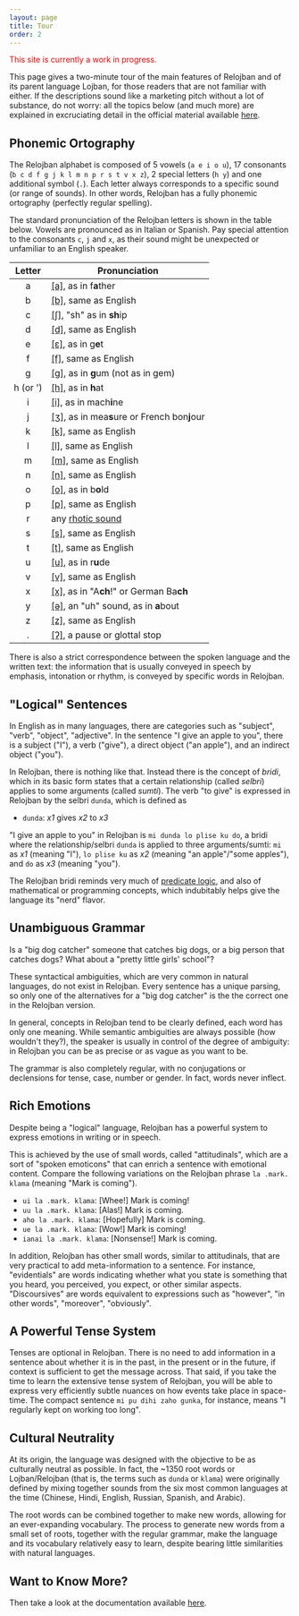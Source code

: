 ```yaml
---
layout: page
title: Tour
order: 2
---
```


<font color="red">This site is currently a work in progress.</font>

This page gives a two-minute tour of the main features of Relojban and of its parent language Lojban, for those readers that are not familiar with either. If the descriptions sound like a marketing pitch without a lot of substance, do not worry: all the topics below (and much more) are explained in excruciating detail in the official material available [here](/learn/).

## Phonemic Ortography

The Relojban alphabet is composed of 5 vowels (`a e i o u`), 17 consonants (`b c d f g j k l m n p r s t v x z`), 2 special letters (`h y`) and one additional symbol (`.`). Each letter always corresponds to a specific sound (or range of sounds). In other words, Relojban has a fully phonemic ortography (perfectly regular spelling).

The standard pronunciation of the Relojban letters is shown in the table below. Vowels are pronounced as in Italian or Spanish. Pay special attention to the consonants `c`, `j` and `x`, as their sound might be unexpected or unfamiliar to an English speaker.

| Letter   | Pronunciation                                                                                                |
|:--------:|--------------------------------------------------------------------------------------------------------------|
| a        | [[a]](https://en.wikipedia.org/wiki/Open_front_unrounded_vowel), as in f**a**ther                            |
| b        | [[b]](https://en.wikipedia.org/wiki/Voiced_bilabial_stop), same as English                                   |
| c        | [[ʃ]](https://en.wikipedia.org/wiki/Voiceless_postalveolar_fricative), "sh" as in **sh**ip                   |
| d        | [[d]](https://en.wikipedia.org/wiki/Voiced_dental_and_alveolar_stops), same as English                       |
| e        | [[ɛ]](https://en.wikipedia.org/wiki/Open-mid_front_unrounded_vowel), as in g**e**t                           |
| f        | [[f]](https://en.wikipedia.org/wiki/Voiceless_labiodental_fricative), same as English                        |
| g        | [[ɡ]](https://en.wikipedia.org/wiki/Voiced_velar_stop), as in **g**um (not as in gem)                        |
| h (or ') | [[h]](https://en.wikipedia.org/wiki/Voiceless_glottal_fricative), as in **h**at                              |
| i        | [[i]](https://en.wikipedia.org/wiki/Close_front_unrounded_vowel), as in mach**i**ne                          |
| j        | [[ʒ]](https://en.wikipedia.org/wiki/Voiced_postalveolar_fricative), as in mea**s**ure or French bon**j**our  |
| k        | [[k]](https://en.wikipedia.org/wiki/Voiceless_velar_stop), same as English                                   |
| l        | [[l]](https://en.wikipedia.org/wiki/Dental,_alveolar_and_postalveolar_lateral_approximants), same as English |
| m        | [[m]](https://en.wikipedia.org/wiki/Bilabial_nasal), same as English                                         |
| n        | [[n]](https://en.wikipedia.org/wiki/Dental,_alveolar_and_postalveolar_nasals), same as English               |
| o        | [[o]](https://en.wikipedia.org/wiki/Close-mid_back_rounded_vowel), as in b**o**ld                            |
| p        | [[p]](https://en.wikipedia.org/wiki/Voiceless_bilabial_stop), same as English                                |
| r        | any [rhotic sound](https://en.wikipedia.org/wiki/Rhotic_consonant)                                           |
| s        | [[s]](https://en.wikipedia.org/wiki/Voiceless_alveolar_sibilant), same as English                            |
| t        | [[t]](https://en.wikipedia.org/wiki/Voiceless_dental_and_alveolar_stops), same as English                    |
| u        | [[u]](https://en.wikipedia.org/wiki/Close_back_rounded_vowel), as in r**u**de                                |
| v        | [[v]](https://en.wikipedia.org/wiki/Voiced_labiodental_fricative), same as English                           |
| x        | [[x]](https://en.wikipedia.org/wiki/Voiceless_velar_fricative), as in "A**ch**!" or German Ba**ch**          |
| y        | [[ə]](https://en.wikipedia.org/wiki/Mid_central_vowel), an "uh" sound, as in **a**bout                       |
| z        | [[z]](https://en.wikipedia.org/wiki/Voiced_alveolar_sibilant), same as English                               |
| .        | [[ʔ]](https://en.wikipedia.org/wiki/Glottal_stop), a pause or glottal stop                                   |

There is also a strict correspondence between the spoken language and the written text: the information that is usually conveyed in speech by emphasis, intonation or rhythm, is conveyed by specific words in Relojban.

## "Logical" Sentences

In English as in many languages, there are categories such as "subject", "verb", "object", "adjective". In the sentence "I give an apple to you", there is a subject ("I"), a verb ("give"), a direct object ("an apple"), and an indirect object ("you").

In Relojban, there is nothing like that. Instead there is the concept of _bridi_, which in its basic form states that a certain relationship (called _selbri_) applies to some arguments (called _sumti_). The verb "to give" is expressed in Relojban by the selbri `dunda`, which is defined as

- `dunda`: _x1_ gives _x2_ to _x3_

"I give an apple to you" in Relojban is `mi dunda lo plise ku do`, a bridi where the relationship/selbri `dunda` is applied to three arguments/sumti: `mi` as _x1_ (meaning "I"), `lo plise ku` as _x2_ (meaning "an apple"/"some apples"), and `do` as _x3_ (meaning "you").

The Relojban bridi reminds very much of [predicate logic](https://en.wikipedia.org/wiki/First-order_logic), and also of mathematical or programming concepts, which indubitably helps give the language its "nerd" flavor.

## Unambiguous Grammar

Is a "big dog catcher" someone that catches big dogs, or a big person that catches dogs? What about a "pretty little girls' school"?

These syntactical ambiguities, which are very common in natural languages, do not exist in Relojban. Every sentence has a unique parsing, so only one of the alternatives for a "big dog catcher" is the the correct one in the Relojban version.

In general, concepts in Relojban tend to be clearly defined, each word has only one meaning. While semantic ambiguities are always possible (how wouldn't they?), the speaker is usually in control of the degree of ambiguity: in Relojban you can be as precise or as vague as you want to be.

The grammar is also completely regular, with no conjugations or declensions for tense, case, number or gender. In fact, words never inflect.

## Rich Emotions

Despite being a "logical" language, Relojban has a powerful system to express emotions in writing or in speech.

This is achieved by the use of small words, called "attitudinals", which are a sort of "spoken emoticons" that can enrich a sentence with emotional content. Compare the following variations on the Relojban phrase `la .mark. klama` (meaning "Mark is coming").

- `ui la .mark. klama`: [Whee!] Mark is coming!
- `uu la .mark. klama`: [Alas!] Mark is coming.
- `aho la .mark. klama`: [Hopefully] Mark is coming.
- `ue la .mark. klama`: [Wow!] Mark is coming!
- `ianai la .mark. klama`: [Nonsense!] Mark is coming.

In addition, Relojban has other small words, similar to attitudinals, that are very practical to add meta-information to a sentence. For instance, "evidentials" are words indicating whether what you state is something that you heard, you perceived, you expect, or other similar aspects. "Discoursives" are words equivalent to expressions such as "however", "in other words", "moreover", "obviously".

## A Powerful Tense System

Tenses are optional in Relojban. There is no need to add information in a sentence about whether it is in the past, in the present or in the future, if context is sufficient to get the message across. That said, if you take the time to learn the extensive tense system of Relojban, you will be able to express very efficiently subtle nuances on how events take place in space-time. The compact sentence `mi pu dihi zaho gunka`, for instance, means "I regularly kept on working too long".

## Cultural Neutrality

At its origin, the language was designed with the objective to be as culturally neutral as possible. In fact, the ~1350 root words or Lojban/Relojban (that is, the terms such as `dunda` or `klama`) were originally defined by mixing together sounds from the six most common languages at the time (Chinese, Hindi, English, Russian, Spanish, and Arabic).

The root words can be combined together to make new words, allowing for an ever-expanding vocabulary. The process to generate new words from a small set of roots, together with the regular grammar, make the language and its vocabulary relatively easy to learn, despite bearing little similarities with natural languages.

## Want to Know More?

Then take a look at the documentation available [here](/learn/).
